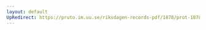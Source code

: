```yaml
---
layout: default
UpRedirect: https://pruto.im.uu.se/riksdagen-records-pdf/1878/prot-1878--ak--016/prot-1878--ak--016_009.pdf
---
```

